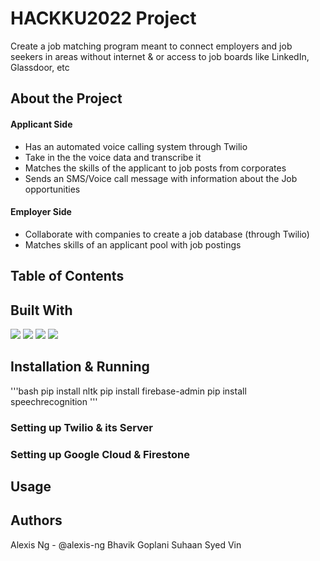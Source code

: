 #  HACKKU2022 Project
Create a job matching program meant to connect employers and job seekers in areas without internet & or access to job boards like LinkedIn, Glassdoor, etc
## About the Project
#### Applicant Side
- Has an automated voice calling system through Twilio
- Take in the the voice data and transcribe it
- Matches the skills of the applicant to job posts from corporates
- Sends an SMS/Voice call message with information about the Job opportunities
  
#### Employer Side
- Collaborate with companies to create a job database (through Twilio)
- Matches skills of an applicant pool with job postings


## Table of Contents

## Built With

<img src="https://img.shields.io/badge/Python-3.9-blue">  <img src="https://img.shields.io/badge/Firebase-Database-yellow">  <img src="https://img.shields.io/badge/Node.js-17.8-green">  <img src="https://img.shields.io/badge/Twilio-red">

## Installation & Running

'''bash
pip install nltk
pip install firebase-admin
pip install speechrecognition
'''

### Setting up Twilio & its Server

### Setting up Google Cloud & Firestone

## Usage

## Authors
Alexis Ng - @alexis-ng
Bhavik Goplani
Suhaan Syed
Vin
